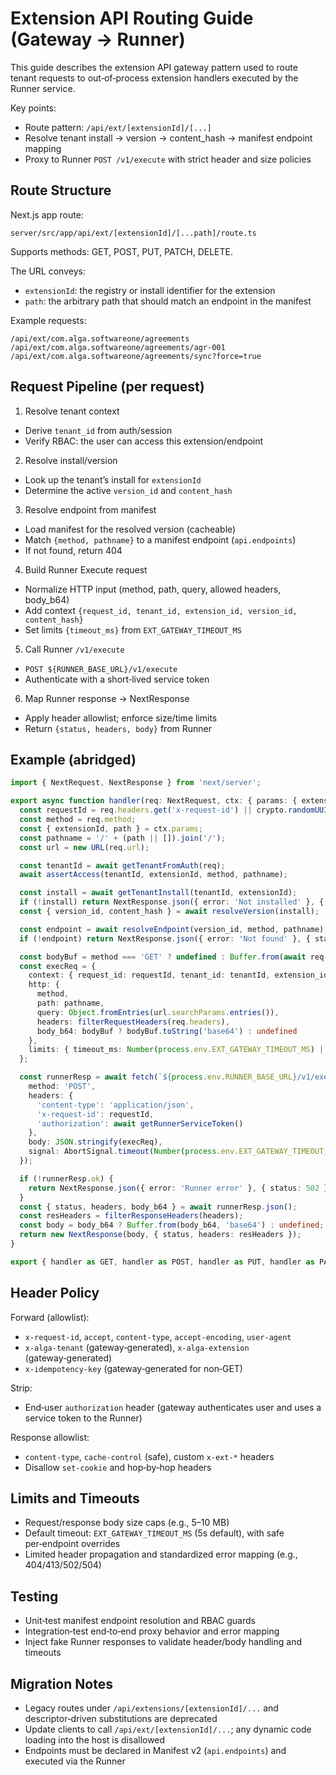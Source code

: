 # Extension API Routing Guide (Gateway → Runner)

This guide describes the extension API gateway pattern used to route tenant requests to out‑of‑process extension handlers executed by the Runner service.

Key points:
- Route pattern: `/api/ext/[extensionId]/[...]`
- Resolve tenant install → version → content_hash → manifest endpoint mapping
- Proxy to Runner `POST /v1/execute` with strict header and size policies

## Route Structure

Next.js app route:

```
server/src/app/api/ext/[extensionId]/[...path]/route.ts
```

Supports methods: GET, POST, PUT, PATCH, DELETE.

The URL conveys:
- `extensionId`: the registry or install identifier for the extension
- `path`: the arbitrary path that should match an endpoint in the manifest

Example requests:
```
/api/ext/com.alga.softwareone/agreements
/api/ext/com.alga.softwareone/agreements/agr-001
/api/ext/com.alga.softwareone/agreements/sync?force=true
```

## Request Pipeline (per request)

1) Resolve tenant context
- Derive `tenant_id` from auth/session
- Verify RBAC: the user can access this extension/endpoint

2) Resolve install/version
- Look up the tenant’s install for `extensionId`
- Determine the active `version_id` and `content_hash`

3) Resolve endpoint from manifest
- Load manifest for the resolved version (cacheable)
- Match `{method, pathname}` to a manifest endpoint (`api.endpoints`)
- If not found, return 404

4) Build Runner Execute request
- Normalize HTTP input (method, path, query, allowed headers, body_b64)
- Add context `{request_id, tenant_id, extension_id, version_id, content_hash}`
- Set limits `{timeout_ms}` from `EXT_GATEWAY_TIMEOUT_MS`

5) Call Runner `/v1/execute`
- `POST ${RUNNER_BASE_URL}/v1/execute`
- Authenticate with a short‑lived service token

6) Map Runner response → NextResponse
- Apply header allowlist; enforce size/time limits
- Return `{status, headers, body}` from Runner

## Example (abridged)

```ts
import { NextRequest, NextResponse } from 'next/server';

export async function handler(req: NextRequest, ctx: { params: { extensionId: string; path: string[] } }) {
  const requestId = req.headers.get('x-request-id') || crypto.randomUUID();
  const method = req.method;
  const { extensionId, path } = ctx.params;
  const pathname = '/' + (path || []).join('/');
  const url = new URL(req.url);

  const tenantId = await getTenantFromAuth(req);
  await assertAccess(tenantId, extensionId, method, pathname);

  const install = await getTenantInstall(tenantId, extensionId);
  if (!install) return NextResponse.json({ error: 'Not installed' }, { status: 404 });
  const { version_id, content_hash } = await resolveVersion(install);

  const endpoint = await resolveEndpoint(version_id, method, pathname);
  if (!endpoint) return NextResponse.json({ error: 'Not found' }, { status: 404 });

  const bodyBuf = method === 'GET' ? undefined : Buffer.from(await req.arrayBuffer());
  const execReq = {
    context: { request_id: requestId, tenant_id: tenantId, extension_id: extensionId, content_hash, version_id },
    http: {
      method,
      path: pathname,
      query: Object.fromEntries(url.searchParams.entries()),
      headers: filterRequestHeaders(req.headers),
      body_b64: bodyBuf ? bodyBuf.toString('base64') : undefined
    },
    limits: { timeout_ms: Number(process.env.EXT_GATEWAY_TIMEOUT_MS) || 5000 }
  };

  const runnerResp = await fetch(`${process.env.RUNNER_BASE_URL}/v1/execute`, {
    method: 'POST',
    headers: {
      'content-type': 'application/json',
      'x-request-id': requestId,
      'authorization': await getRunnerServiceToken()
    },
    body: JSON.stringify(execReq),
    signal: AbortSignal.timeout(Number(process.env.EXT_GATEWAY_TIMEOUT_MS) || 5000)
  });

  if (!runnerResp.ok) {
    return NextResponse.json({ error: 'Runner error' }, { status: 502 });
  }
  const { status, headers, body_b64 } = await runnerResp.json();
  const resHeaders = filterResponseHeaders(headers);
  const body = body_b64 ? Buffer.from(body_b64, 'base64') : undefined;
  return new NextResponse(body, { status, headers: resHeaders });
}

export { handler as GET, handler as POST, handler as PUT, handler as PATCH, handler as DELETE };
```

## Header Policy

Forward (allowlist):
- `x-request-id`, `accept`, `content-type`, `accept-encoding`, `user-agent`
- `x-alga-tenant` (gateway‑generated), `x-alga-extension` (gateway‑generated)
- `x-idempotency-key` (gateway‑generated for non‑GET)

Strip:
- End‑user `authorization` header (gateway authenticates user and uses a service token to the Runner)

Response allowlist:
- `content-type`, `cache-control` (safe), custom `x-ext-*` headers
- Disallow `set-cookie` and hop‑by‑hop headers

## Limits and Timeouts

- Request/response body size caps (e.g., 5–10 MB)
- Default timeout: `EXT_GATEWAY_TIMEOUT_MS` (5s default), with safe per‑endpoint overrides
- Limited header propagation and standardized error mapping (e.g., 404/413/502/504)

## Testing

- Unit‑test manifest endpoint resolution and RBAC guards
- Integration‑test end‑to‑end proxy behavior and error mapping
- Inject fake Runner responses to validate header/body handling and timeouts

## Migration Notes

- Legacy routes under `/api/extensions/[extensionId]/...` and descriptor‑driven substitutions are deprecated
- Update clients to call `/api/ext/[extensionId]/...`; any dynamic code loading into the host is disallowed
- Endpoints must be declared in Manifest v2 (`api.endpoints`) and executed via the Runner
